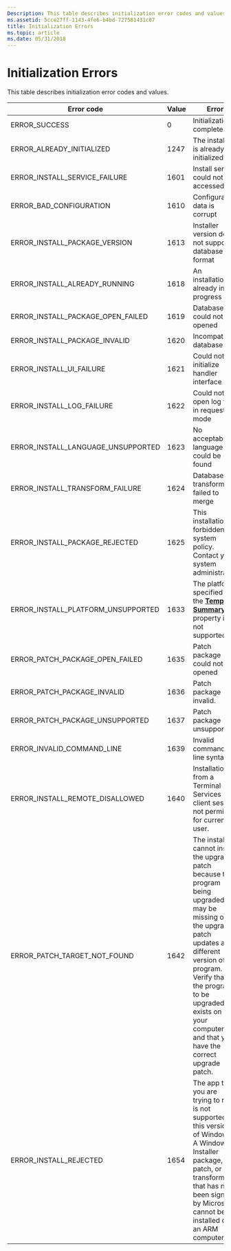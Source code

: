 ```yaml
---
Description: This table describes initialization error codes and values.
ms.assetid: 5cce27ff-1143-4fe6-b4bd-727581431c07
title: Initialization Errors
ms.topic: article
ms.date: 05/31/2018
---
```


# Initialization Errors

This table describes initialization error codes and values.



| Error code                            | Value | Error                                                                                                                                                                                                                                                                         |
|---------------------------------------|-------|-------------------------------------------------------------------------------------------------------------------------------------------------------------------------------------------------------------------------------------------------------------------------------|
| ERROR\_SUCCESS                        | 0     | Initialization complete                                                                                                                                                                                                                                                       |
| ERROR\_ALREADY\_INITIALIZED           | 1247  | The installer is already initialized                                                                                                                                                                                                                                          |
| ERROR\_INSTALL\_SERVICE\_FAILURE      | 1601  | Install server could not be accessed                                                                                                                                                                                                                                          |
| ERROR\_BAD\_CONFIGURATION             | 1610  | Configuration data is corrupt                                                                                                                                                                                                                                                 |
| ERROR\_INSTALL\_PACKAGE\_VERSION      | 1613  | Installer version does not support database format                                                                                                                                                                                                                            |
| ERROR\_INSTALL\_ALREADY\_RUNNING      | 1618  | An installation is already in progress                                                                                                                                                                                                                                        |
| ERROR\_INSTALL\_PACKAGE\_OPEN\_FAILED | 1619  | Database could not be opened                                                                                                                                                                                                                                                  |
| ERROR\_INSTALL\_PACKAGE\_INVALID      | 1620  | Incompatible database                                                                                                                                                                                                                                                         |
| ERROR\_INSTALL\_UI\_FAILURE           | 1621  | Could not initialize handler interface                                                                                                                                                                                                                                        |
| ERROR\_INSTALL\_LOG\_FAILURE          | 1622  | Could not open log file in requested mode                                                                                                                                                                                                                                     |
| ERROR\_INSTALL\_LANGUAGE\_UNSUPPORTED | 1623  | No acceptable language could be found                                                                                                                                                                                                                                         |
| ERROR\_INSTALL\_TRANSFORM\_FAILURE    | 1624  | Database transform failed to merge                                                                                                                                                                                                                                            |
| ERROR\_INSTALL\_PACKAGE\_REJECTED     | 1625  | This installation is forbidden by system policy. Contact your system administrator.                                                                                                                                                                                           |
| ERROR\_INSTALL\_PLATFORM\_UNSUPPORTED | 1633  | The platform specified by the [**Template Summary**](template-summary.md) property is not supported.                                                                                                                                                                         |
| ERROR\_PATCH\_PACKAGE\_OPEN\_FAILED   | 1635  | Patch package could not be opened                                                                                                                                                                                                                                             |
| ERROR\_PATCH\_PACKAGE\_INVALID        | 1636  | Patch package invalid.                                                                                                                                                                                                                                                        |
| ERROR\_PATCH\_PACKAGE\_UNSUPPORTED    | 1637  | Patch package unsupported                                                                                                                                                                                                                                                     |
| ERROR\_INVALID\_COMMAND\_LINE         | 1639  | Invalid command line syntax                                                                                                                                                                                                                                                   |
| ERROR\_INSTALL\_REMOTE\_DISALLOWED    | 1640  | Installation from a Terminal Services client session not permitted for current user.                                                                                                                                                                                          |
| ERROR\_PATCH\_TARGET\_NOT\_FOUND      | 1642  | The installer cannot install the upgrade patch because the program being upgraded may be missing or the upgrade patch updates a different version of the program. Verify that the program to be upgraded exists on your computer and that you have the correct upgrade patch. |
| ERROR\_INSTALL\_REJECTED              | 1654  | The app that you are trying to run is not supported on this version of Windows. A Windows Installer package, patch, or transform that has not been signed by Microsoft cannot be installed on an ARM computer.                                                                |



 

 

 



